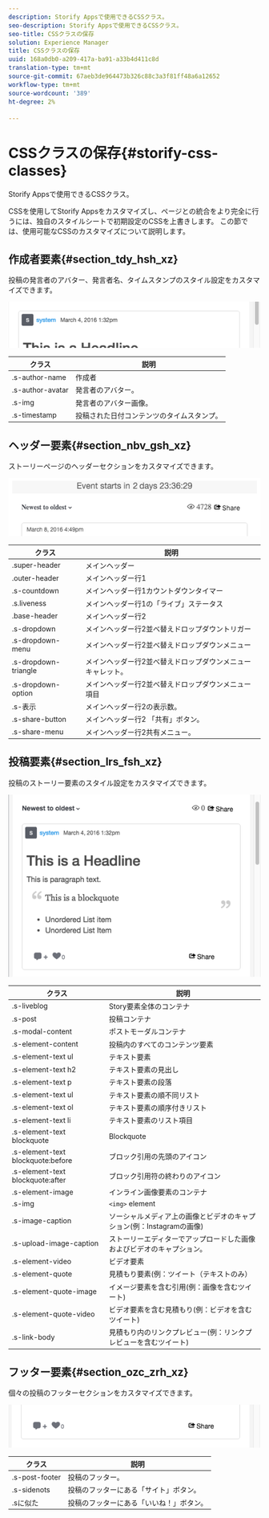 ```yaml
---
description: Storify Appsで使用できるCSSクラス。
seo-description: Storify Appsで使用できるCSSクラス。
seo-title: CSSクラスの保存
solution: Experience Manager
title: CSSクラスの保存
uuid: 168a0db0-a209-417a-ba91-a33b4d411c8d
translation-type: tm+mt
source-git-commit: 67aeb3de964473b326c88c3a3f81ff48a6a12652
workflow-type: tm+mt
source-wordcount: '389'
ht-degree: 2%

---
```



# CSSクラスの保存{#storify-css-classes}

Storify Appsで使用できるCSSクラス。

CSSを使用してStorify Appsをカスタマイズし、ページとの統合をより完全に行うには、独自のスタイルシートで初期設定のCSSを上書きします。 この節では、使用可能なCSSのカスタマイズについて説明します。

## 作成者要素{#section_tdy_hsh_xz}

投稿の発言者のアバター、発言者名、タイムスタンプのスタイル設定をカスタマイズできます。

![](assets/StorifyAuthorCSS.png)

| クラス | 説明 |
|---|---|
| .s-author-name | 作成者 |
| .s-author-avatar | 発言者のアバター。 |
| .s-img | 発言者のアバター画像。 |
| .s-timestamp | 投稿された日付コンテンツのタイムスタンプ。 |

## ヘッダー要素{#section_nbv_gsh_xz}

ストーリーページのヘッダーセクションをカスタマイズできます。

![](assets/StorifyHeaderCSS-countdown-1.png)

| **クラス** | **説明** |
|---|---|
| .super-header | メインヘッダー |
| .outer-header | メインヘッダー行1 |
| .s-countdown | メインヘッダー行1カウントダウンタイマー |
| .s.liveness | メインヘッダー行1の「ライブ」ステータス |
| .base-header | メインヘッダー行2 |
| .s-dropdown | メインヘッダー行2並べ替えドロップダウントリガー |
| .s-dropdown-menu | メインヘッダー行2並べ替えドロップダウンメニュー |
| .s-dropdown-triangle | メインヘッダー行2並べ替えドロップダウンメニューキャレット。 |
| .s-dropdown-option | メインヘッダー行2並べ替えドロップダウンメニュー項目 |
| .s-表示 | メインヘッダー行2の表示数。 |
| .s-share-button | メインヘッダー行2 「共有」ボタン。 |
| .s-share-menu | メインヘッダー行2共有メニュー。 |

## 投稿要素{#section_lrs_fsh_xz}

投稿のストーリー要素のスタイル設定をカスタマイズできます。

![](assets/StorifyPostCSS.png)

| **クラス** | **説明** |
|---|---|
| .s-liveblog | Story要素全体のコンテナ |
| .s-post | 投稿コンテナ |
| .s-modal-content | ポストモーダルコンテナ |
| .s-element-content | 投稿内のすべてのコンテンツ要素 |
| .s-element-text ul | テキスト要素 |
| .s-element-text h2 | テキスト要素の見出し |
| .s-element-text p | テキスト要素の段落 |
| .s-element-text ul | テキスト要素の順不同リスト |
| .s-element-text ol | テキスト要素の順序付きリスト |
| .s-element-text li | テキスト要素のリスト項目 |
| .s-element-text blockquote | Blockquote |
| .s-element-text blockquote:before | ブロック引用の先頭のアイコン |
| .s-element-text blockquote:after | ブロック引用符の終わりのアイコン |
| .s-element-image | インライン画像要素のコンテナ |
| .s-img | `<img>` element |
| .s-image-caption | ソーシャルメディア上の画像とビデオのキャプション(例：Instagramの画像) |
| .s-upload-image-caption | ストーリーエディターでアップロードした画像およびビデオのキャプション。 |
| .s-element-video | ビデオ要素 |
| .s-element-quote | 見積もり要素(例：ツイート（テキストのみ） |
| .s-element-quote-image | イメージ要素を含む引用(例：画像を含むツイート) |
| .s-element-quote-video | ビデオ要素を含む見積もり(例：ビデオを含むツイート) |
| .s-link-body | 見積もり内のリンクプレビュー(例：リンクプレビューを含むツイート) |

## フッター要素{#section_ozc_zrh_xz}

個々の投稿のフッターセクションをカスタマイズできます。

![](assets/storify_CSS_footer.png)

| **クラス** | **説明** |
|---|---|
| .s-post-footer | 投稿のフッター。 |
| .s-sidenots | 投稿のフッターにある「サイト」ボタン。 |
| .sに似た | 投稿のフッターにある「いいね！」ボタン。 |
